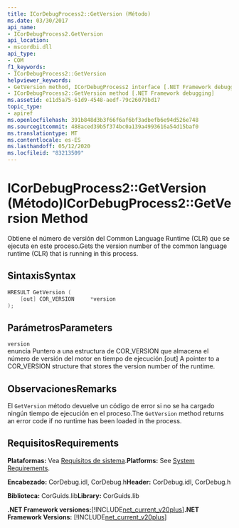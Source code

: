 ```yaml
---
title: ICorDebugProcess2::GetVersion (Método)
ms.date: 03/30/2017
api_name:
- ICorDebugProcess2.GetVersion
api_location:
- mscordbi.dll
api_type:
- COM
f1_keywords:
- ICorDebugProcess2::GetVersion
helpviewer_keywords:
- GetVersion method, ICorDebugProcess2 interface [.NET Framework debugging]
- ICorDebugProcess2::GetVersion method [.NET Framework debugging]
ms.assetid: e11d5a75-61d9-4548-aedf-79c26079bd17
topic_type:
- apiref
ms.openlocfilehash: 391b848d3b3f66f6af6bf3adbefb6e94d526e748
ms.sourcegitcommit: 488aced39b5f374bc0a139a4993616a54d15baf0
ms.translationtype: MT
ms.contentlocale: es-ES
ms.lasthandoff: 05/12/2020
ms.locfileid: "83213509"
---
```

# <a name="icordebugprocess2getversion-method"></a><span data-ttu-id="ede99-102">ICorDebugProcess2::GetVersion (Método)</span><span class="sxs-lookup"><span data-stu-id="ede99-102">ICorDebugProcess2::GetVersion Method</span></span>

<span data-ttu-id="ede99-103">Obtiene el número de versión del Common Language Runtime (CLR) que se ejecuta en este proceso.</span><span class="sxs-lookup"><span data-stu-id="ede99-103">Gets the version number of the common language runtime (CLR) that is running in this process.</span></span>

## <a name="syntax"></a><span data-ttu-id="ede99-104">Sintaxis</span><span class="sxs-lookup"><span data-stu-id="ede99-104">Syntax</span></span>

```cpp
HRESULT GetVersion (
    [out] COR_VERSION     *version
);
```

## <a name="parameters"></a><span data-ttu-id="ede99-105">Parámetros</span><span class="sxs-lookup"><span data-stu-id="ede99-105">Parameters</span></span>

`version`\
<span data-ttu-id="ede99-106">enuncia Puntero a una estructura de COR_VERSION que almacena el número de versión del motor en tiempo de ejecución.</span><span class="sxs-lookup"><span data-stu-id="ede99-106">[out] A pointer to a COR_VERSION structure that stores the version number of the runtime.</span></span>

## <a name="remarks"></a><span data-ttu-id="ede99-107">Observaciones</span><span class="sxs-lookup"><span data-stu-id="ede99-107">Remarks</span></span>

<span data-ttu-id="ede99-108">El `GetVersion` método devuelve un código de error si no se ha cargado ningún tiempo de ejecución en el proceso.</span><span class="sxs-lookup"><span data-stu-id="ede99-108">The `GetVersion` method returns an error code if no runtime has been loaded in the process.</span></span>

## <a name="requirements"></a><span data-ttu-id="ede99-109">Requisitos</span><span class="sxs-lookup"><span data-stu-id="ede99-109">Requirements</span></span>

<span data-ttu-id="ede99-110">**Plataformas:** Vea [Requisitos de sistema](../../get-started/system-requirements.md).</span><span class="sxs-lookup"><span data-stu-id="ede99-110">**Platforms:** See [System Requirements](../../get-started/system-requirements.md).</span></span>

<span data-ttu-id="ede99-111">**Encabezado:** CorDebug.idl, CorDebug.h</span><span class="sxs-lookup"><span data-stu-id="ede99-111">**Header:** CorDebug.idl, CorDebug.h</span></span>

<span data-ttu-id="ede99-112">**Biblioteca:** CorGuids.lib</span><span class="sxs-lookup"><span data-stu-id="ede99-112">**Library:** CorGuids.lib</span></span>

<span data-ttu-id="ede99-113">**.NET Framework versiones:**[!INCLUDE[net_current_v20plus](../../../../includes/net-current-v20plus-md.md)]</span><span class="sxs-lookup"><span data-stu-id="ede99-113">**.NET Framework Versions:** [!INCLUDE[net_current_v20plus](../../../../includes/net-current-v20plus-md.md)]</span></span>
